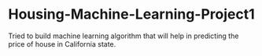 # Housing-Machine-Learning-Project1
Tried to build machine learning algorithm that will help in predicting the price of house in California state.
